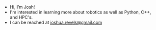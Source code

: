 - Hi, I’m Josh!
- I'm interested in learning more about robotics as well as Python, C++, and HPC's.
- I can be reached at joshua.revels@gmail.com
